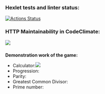 ### Hexlet tests and linter status:
[![Actions Status](https://github.com/xocoee/frontend-project-44/workflows/hexlet-check/badge.svg)](https://github.com/xocoee/frontend-project-44/actions)

### HTTP Maintainability in CodeClimate:
<a href="https://codeclimate.com/github/xocoee/frontend-project-44/maintainability"><img src="https://api.codeclimate.com/v1/badges/82c59d73510bd57bbc36/maintainability" /></a>

### 








<b>Demonstration work of the game:</b>
<ul>
  <li>Calculator:<a href="https://asciinema.org/a/76cD5m7GJt3WTrv3aALT925YJ" target="_blank"><img src="https://asciinema.org/a/76cD5m7GJt3WTrv3aALT925YJ.svg" /></a></li>
  <li>Progression:</li>
  <li>Parity:</li>
  <li>Greatest Common Divisor:</li>
  <li>Prime number:</li>
</ul>